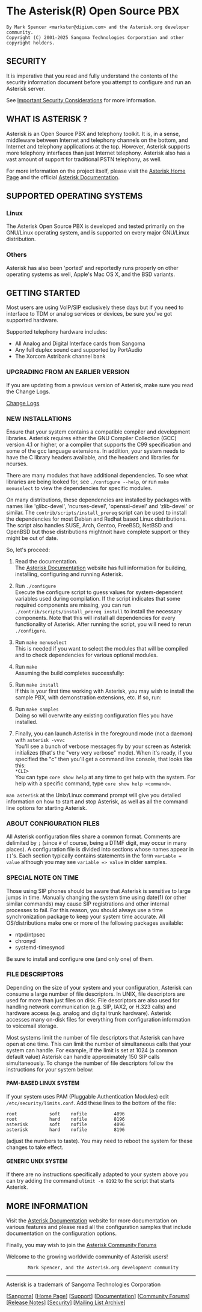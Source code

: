 # The Asterisk(R) Open Source PBX

```
By Mark Spencer <markster@digium.com> and the Asterisk.org developer community.
Copyright (C) 2001-2025 Sangoma Technologies Corporation and other copyright holders.
```

## SECURITY

It is imperative that you read and fully understand the contents of
the security information document before you attempt to configure and run
an Asterisk server.

See [Important Security Considerations](https://docs.asterisk.org/Deployment/Important-Security-Considerations) for more information.

## WHAT IS ASTERISK ?

Asterisk is an Open Source PBX and telephony toolkit.  It is, in a
sense, middleware between Internet and telephony channels on the bottom,
and Internet and telephony applications at the top.  However, Asterisk supports
more telephony interfaces than just Internet telephony.  Asterisk also has a
vast amount of support for traditional PSTN telephony, as well.

For more information on the project itself, please visit the [Asterisk
Home Page](https://www.asterisk.org) and the official
[Asterisk Documentation](https://docs.asterisk.org).

## SUPPORTED OPERATING SYSTEMS

### Linux

The Asterisk Open Source PBX is developed and tested primarily on the
GNU/Linux operating system, and is supported on every major GNU/Linux
distribution.

### Others

Asterisk has also been 'ported' and reportedly runs properly on other
operating systems as well, Apple's Mac OS X, and the BSD variants.

## GETTING STARTED

Most users are using VoIP/SIP exclusively these days but if you need to
interface to TDM or analog services or devices, be sure you've got supported
hardware.

Supported telephony hardware includes:
* All Analog and Digital Interface cards from Sangoma
* Any full duplex sound card supported by PortAudio
* The Xorcom Astribank channel bank

### UPGRADING FROM AN EARLIER VERSION

If you are updating from a previous version of Asterisk, make sure you
read the Change Logs.

<!-- CHANGELOGS (the URL will change based on the location of this README) -->
[Change Logs](ChangeLogs/ChangeLog-20.17.0-rc1.html)
<!-- END-CHANGELOGS -->

### NEW INSTALLATIONS

Ensure that your system contains a compatible compiler and development
libraries.  Asterisk requires either the GNU Compiler Collection (GCC) version
4.1 or higher, or a compiler that supports the C99 specification and some of
the gcc language extensions.  In addition, your system needs to have the C
library headers available, and the headers and libraries for ncurses.

There are many modules that have additional dependencies.  To see what
libraries are being looked for, see `./configure --help`, or run
`make menuselect` to view the dependencies for specific modules.

On many distributions, these dependencies are installed by packages with names
like 'glibc-devel', 'ncurses-devel', 'openssl-devel' and 'zlib-devel'
or similar.  The `contrib/scripts/install_prereq` script can be used to install
the dependencies for most Debian and Redhat based Linux distributions.
The script also handles SUSE, Arch, Gentoo, FreeBSD, NetBSD and OpenBSD but
those distributions mightnoit have complete support or they might be out of date.

So, let's proceed:

1. Read the documentation.<br>
The [Asterisk Documentation](https://docs.asterisk.org) website has full
information for building, installing, configuring and running Asterisk.

2. Run `./configure`<br>
Execute the configure script to guess values for system-dependent
variables used during compilation. If the script indicates that some required
components are missing, you can run `./contrib/scripts/install_prereq install`
to install the necessary components. Note that this will install all dependencies
for every functionality of Asterisk. After running the script, you will need
to rerun `./configure`.

3. Run `make menuselect`<br>
This is needed if you want to select the modules that will be compiled and to
check dependencies for various optional modules.

4. Run `make`<br>
Assuming the build completes successfully:

5. Run `make install`<br>
If this is your first time working with Asterisk, you may wish to install
the sample PBX, with demonstration extensions, etc.  If so, run:

6. Run `make samples`<br>
Doing so will overwrite any existing configuration files you have installed.

7. Finally, you can launch Asterisk in the foreground mode (not a daemon) with
`asterisk -vvvc`<br>
You'll see a bunch of verbose messages fly by your screen as Asterisk
initializes (that's the "very very verbose" mode).  When it's ready, if
you specified the "c" then you'll get a command line console, that looks
like this:<br>
`*CLI>`<br>
You can type `core show help` at any time to get help with the system.  For help
with a specific command, type `core show help <command>`.

`man asterisk` at the Unix/Linux command prompt will give you detailed
information on how to start and stop Asterisk, as well as all the command
line options for starting Asterisk.

### ABOUT CONFIGURATION FILES

All Asterisk configuration files share a common format.  Comments are
delimited by `;` (since `#` of course, being a DTMF digit, may occur in
many places).  A configuration file is divided into sections whose names
appear in `[]`'s.  Each section typically contains statements in the form
`variable = value` although you may see `variable => value` in older samples.

### SPECIAL NOTE ON TIME

Those using SIP phones should be aware that Asterisk is sensitive to
large jumps in time.  Manually changing the system time using date(1)
(or other similar commands) may cause SIP registrations and other
internal processes to fail.  For this reason, you should always use
a time synchronization package to keep your system time accurate.
All OS/distributions make one or more of the following packages
available:

* ntpd/ntpsec
* chronyd
* systemd-timesyncd

Be sure to install and configure one (and only one) of them.

### FILE DESCRIPTORS

Depending on the size of your system and your configuration,
Asterisk can consume a large number of file descriptors.  In UNIX,
file descriptors are used for more than just files on disk.  File
descriptors are also used for handling network communication
(e.g. SIP, IAX2, or H.323 calls) and hardware access (e.g. analog and
digital trunk hardware).  Asterisk accesses many on-disk files for
everything from configuration information to voicemail storage.

Most systems limit the number of file descriptors that Asterisk can
have open at one time.  This can limit the number of simultaneous
calls that your system can handle.  For example, if the limit is set
at 1024 (a common default value) Asterisk can handle approximately 150
SIP calls simultaneously.  To change the number of file descriptors
follow the instructions for your system below:

#### PAM-BASED LINUX SYSTEM

If your system uses PAM (Pluggable Authentication Modules) edit
`/etc/security/limits.conf`.  Add these lines to the bottom of the file:

```text
root            soft    nofile          4096
root            hard    nofile          8196
asterisk        soft    nofile          4096
asterisk        hard    nofile          8196
```

(adjust the numbers to taste).  You may need to reboot the system for
these changes to take effect.

#### GENERIC UNIX SYSTEM

If there are no instructions specifically adapted to your system
above you can try adding the command `ulimit -n 8192` to the script
that starts Asterisk.

## MORE INFORMATION

Visit the [Asterisk Documentation](https://docs.asterisk.org) website
for more documentation on various features and please read all the
configuration samples that include documentation on the configuration options.

Finally, you may wish to join the
[Asterisk Community Forums](https://community.asterisk.org)


Welcome to the growing worldwide community of Asterisk users!

```
        Mark Spencer, and the Asterisk.org development community
```

---

Asterisk is a trademark of Sangoma Technologies Corporation

\[[Sangoma](https://www.sangoma.com/)\] 
\[[Home Page](https://www.asterisk.org)\] 
\[[Support](https://www.asterisk.org/support)\] 
\[[Documentation](https://docs.asterisk.org)\] 
\[[Community Forums](https://community.asterisk.org)\] 
\[[Release Notes](https://github.com/asterisk/asterisk/releases)\] 
\[[Security](https://docs.asterisk.org/Deployment/Important-Security-Considerations/)\] 
\[[Mailing List Archive](https://lists.digium.com)\] 

